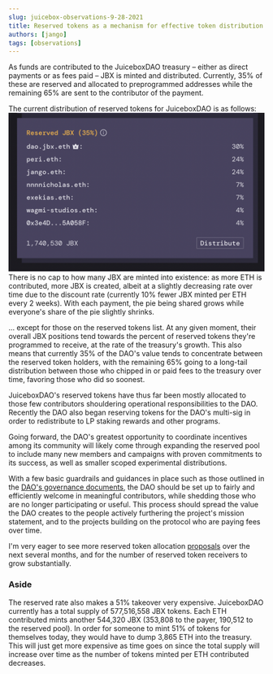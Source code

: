 ```yaml
---
slug: juicebox-observations-9-28-2021
title: Reserved tokens as a mechanism for effective token distribution
authors: [jango]
tags: [observations]
---
```


As funds are contributed to the JuiceboxDAO treasury – either as direct payments or as fees paid – JBX is minted and distributed. Currently, 35% of these are reserved and allocated to preprogrammed addresses while the remaining 65% are sent to the contributor of the payment. 

The current distribution of reserved tokens for JuiceboxDAO is as follows:
![](image-5.png)
There is no cap to how many JBX are minted into existence: as more ETH is contributed, more JBX is created, albeit at a slightly decreasing rate over time due to the discount rate (currently 10% fewer JBX minted per ETH every 2 weeks). With each payment, the pie being shared grows while everyone's share of the pie slightly shrinks.

... except for those on the reserved tokens list. At any given moment, their overall JBX positions tend towards the percent of reserved tokens they're programmed to receive, at the rate of the treasury's growth. This also means that currently 35% of the DAO's value tends to concentrate between the reserved token holders, with the remaining 65% going to a long-tail distribution between those who chipped in or paid fees to the treasury over time, favoring those who did so soonest. 

JuiceboxDAO's reserved tokens have thus far been mostly allocated to those few contributors shouldering operational responsibilities to the DAO. Recently the DAO also began reserving tokens for the DAO's multi-sig in order to redistribute to LP staking rewards and other programs. 

Going forward, the DAO's greatest opportunity to coordinate incentives among its community will likely come through expanding the reserved pool to include many new members and campaigns with proven commitments to its success, as well as smaller scoped experimental distributions.

With a few basic guardrails and guidances in place such as those outlined in the [DAO's governance documents](https://juiceboxdao.notion.site/Governance-f0ff06c503914500acb9bd646cc4ed65), the DAO should be set up to fairly and efficiently welcome in meaningful contributors, while shedding those who are no longer participating or useful. This process should spread the value the DAO creates to the people actively furthering the project's mission statement, and to the projects building on the protocol who are paying fees over time.

I'm very eager to see more reserved token allocation [proposals](https://juiceboxdao.notion.site/Governance-f0ff06c503914500acb9bd646cc4ed65) over the next several months, and for the number of reserved token receivers to grow substantially.

### Aside

The reserved rate also makes a 51% takeover very expensive. JuiceboxDAO currently has a total supply of 577,516,558 JBX tokens. Each ETH contributed mints another 544,320 JBX (353,808 to the payer, 190,512 to the reserved pool). In order for someone to mint 51% of tokens for themselves today, they would have to dump 3,865 ETH into the treasury. This will just get more expensive as time goes on since the total supply will increase over time as the number of tokens minted per ETH contributed decreases.
